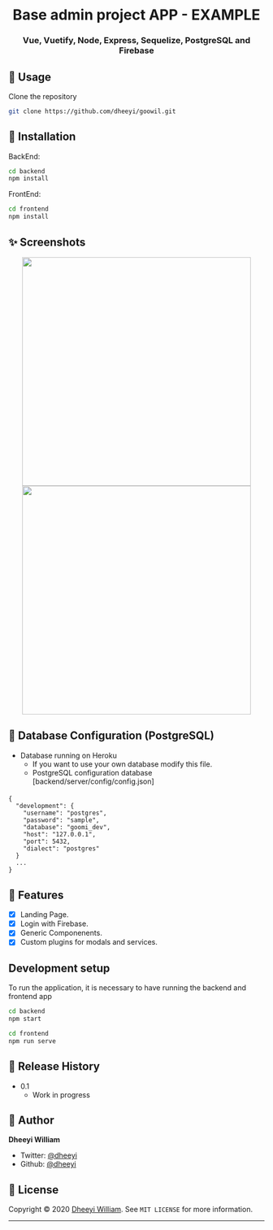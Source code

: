 
<h1 align="center">Base admin project APP - EXAMPLE</h1>
<h3 align="center">Vue, Vuetify, Node, Express, Sequelize, PostgreSQL and Firebase</h3>

## 🚀 Usage

Clone the repository

```sh
git clone https://github.com/dheeyi/goowil.git
```

## 📖 Installation

BackEnd:

```sh
cd backend
npm install
```

FrontEnd:

```sh
cd frontend
npm install
```

## ✨ Screenshots

<p align="center">
    <img src="https://i.imgur.com/go8hIAe.png" width="450">
    <img src="https://i.imgur.com/daeMadW.png" width="450">
</p>

## 📖 Database Configuration (PostgreSQL)
* Database running on Heroku
    * If you want to use your own database modify this file.
    * PostgreSQL configuration database [backend/server/config/config.json]
#### 
        
    {
      "development": {
        "username": "postgres",
        "password": "sample",
        "database": "goomi_dev",
        "host": "127.0.0.1",
        "port": 5432,
        "dialect": "postgres"
      }
      ...
    }

## 📖 Features

- [x] Landing Page.
- [x] Login with Firebase.
- [x] Generic Componenents.
- [x] Custom plugins for modals and services.

## Development setup

To run the application, it is necessary to have running the backend and frontend app

```sh
cd backend
npm start
```

```sh
cd frontend
npm run serve
```

## 🚀 Release History

* 0.1
    * Work in progress
    
## 👤 Author

**Dheeyi William**

- Twitter: [@dheeyi](https://twitter.com/dheeyi)
- Github: [@dheeyi](https://github.com/dheeyi)

## 📝 License

Copyright © 2020 [Dheeyi William](https://github.com/dheeyi).
See ``MIT LICENSE`` for more information.

---

